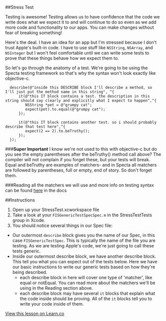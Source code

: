 

##Stress Test

Testing is awesome! Testing allows us to have confidence that the code we write does what
we expect it to and will continue to do so even as we add more code and
functionality to our apps. You can make changes without fear of breaking
something!

Here's the deal. I have an idea for an app but I'm stressed because I
don't trust Apple's built-in code. I have to use stuff like `NSString`,
`NSArray`, and `NSInteger` but I won't feel comfortable until we can write some
tests to prove that these things behave how we expect them to.

So let's go through the anatomy of a test. We're going to be using the Specta
testing framework so that's why the syntax won't look exactly like objective-c.

```objc
  describe(@"inside this DESCRIBE block I'll describe a method, so I'll just put the method name in this string", ^{
      it(@"this IT block contains a test. the description in this string should say clearly and explicitly what I expect to happen",^{
         NSString *pet = @"grumpy cat";
         expect(pet).to.equal(@"grumpy cat"); 
      });
      
      it(@"this IT block contains another test. so i should probably describe that test here",^{
         expect(2 == 2).to.beTruthy();
      });
  });
```

###**Super Important**
I know we're not used to this with objective-c but do you see the empty
parentheses after the beTruthy() method call above? The compiler will not complain if you forget these, but your tests will break. Equal and beTruthy are examples of matchers- and in Specta all matchers are followed by parentheses, full or empty, end of story. So don't forget them.

###Reading
all the matchers we will use and more info on testing syntax can be found [here](https://github.com/specta/expecta) in the docs

##Instructions
1. Open up your StressTest.xcworkspace file
2. Take a look at your `FISGenericTestSpecSpec.m` in the StressTestTests group
   in Xcode.
3. You should notice several things in our Spec file:
  - Our outermost `describe` block gives you the name of our Spec, in this case
    `FISGenericTestSpec`. This is typically the name of the file you are
    testing. As we are testing Apple's code, we're just going to call these
    tests generic.
  - Inside our outermost describe block, we have another describe block. This
    tell you what you can expect out of the tests below. Here we have our basic
    instructions to write our generic tests based on how they're being
    described.
    - each describe block in here will cover one type of 'matcher', like equal
      or notEqual. You can read more about the matchers we'll be using in the
      Reading section above.
    - each describe block may have several `it` blocks that explain what the
      code inside should be proving. All of the `it` blocks tell you to write
      your code inside of them.

<a href='https://learn.co/lessons/stress-test' data-visibility='hidden'>View this lesson on Learn.co</a>
